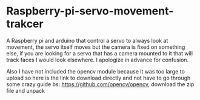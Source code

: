 # Raspberry-pi-servo-movement-trakcer
A Raspberry pi and arduino that control a servo to always look at movement, the servo itself moves but the camera is fixed on something else,
if you are looking for a servo that has a camera mounted to it that will track faces I would look elsewhere. I apologize in advance  for confusion.

Also I have not included the opencv module because it was too large to upload so here is the link to download directly and not have to go through some
crazy guide bs: https://github.com/opencv/opencv, download the zip file and unpack
